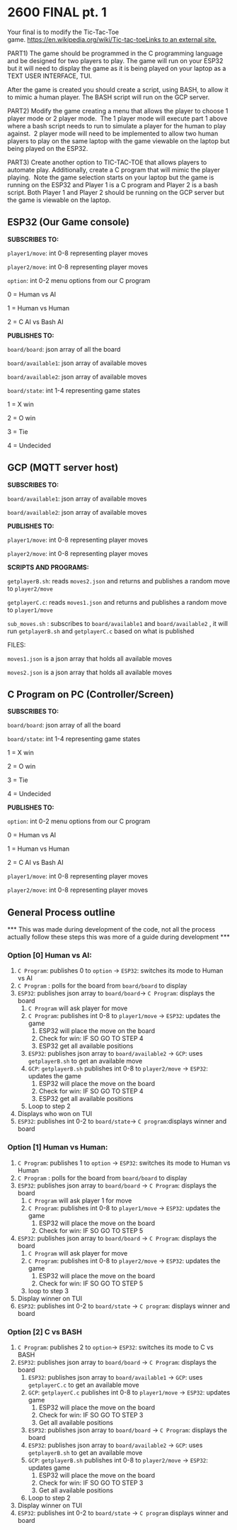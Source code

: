 # 2600 FINAL pt. 1

Your final is to modify the Tic-Tac-Toe game. [https://en.wikipedia.org/wiki/Tic-tac-toeLinks to an external site.](https://en.wikipedia.org/wiki/Tic-tac-toe)

PART1) The game should be programmed in the C programming language and be designed for two players to play. The game will run on your ESP32 but it will need to display the game as it is being played on your laptop as a TEXT USER INTERFACE, TUI.

After the game is created you should create a script, using BASH, to allow it to mimic a human player. The BASH script will run on the GCP server.

PART2) Modify the game creating a menu that allows the player to choose 1 player mode or 2 player mode.  The 1 player mode will execute part 1 above where a bash script needs to run to simulate a player for the human to play against.  2 player mode will need to be implemented to allow two human players to play on the same laptop with the game viewable on the laptop but being played on the ESP32.

PART3) Create another option to TIC-TAC-TOE that allows players to automate play. Additionally, create a C program that will mimic the player playing.  Note the game selection starts on your laptop but the game is running on the ESP32 and Player 1 is a C program and Player 2 is a bash script. Both Player 1 and Player 2 should be running on the GCP server but the game is viewable on the laptop.


## ESP32 (Our Game console)

**SUBSCRIBES TO:** 

`player1/move`: int 0-8 representing player moves

`player2/move`: int 0-8 representing player moves

`option`: int 0-2 menu options from our C program

0 = Human vs AI

1 = Human vs Human

2 = C AI vs Bash AI

**PUBLISHES TO:**

`board/board`: json array of all the board

`board/available1`: json array of available moves

`board/available2`: json array of available moves

`board/state`: int 1-4 representing game states

1 = X win

2 = O win

3 = Tie

4 = Undecided

## GCP (MQTT server host)

**SUBSCRIBES TO:**

`board/available1`: json array of available moves

`board/available2`: json array of available moves

**PUBLISHES TO:**

`player1/move`: int 0-8 representing player moves

`player2/move`: int 0-8 representing player moves

**SCRIPTS AND PROGRAMS:**

`getplayerB.sh`: reads `moves2.json` and returns and publishes  a random move to `player2/move`

`getplayerC.c`: reads `moves1.json` and returns and publishes a random move to `player1/move` 

`sub_moves.sh` : subscribes to `board/available1` and `board/available2` , it will run `getplayerB.sh`  and  `getplayerC.c` based on what is published

FILES:

`moves1.json` is a json array that holds all available moves

`moves2.json` is a json array that holds all available moves

## C Program on PC (Controller/Screen)

**SUBSCRIBES TO:**

`board/board`: json array of all the board

`board/state`: int 1-4 representing game states

1 = X win

2 = O win

3 = Tie

4 = Undecided

**PUBLISHES TO:**

`option`: int 0-2 menu options from our C program

0 = Human vs AI

1 = Human vs Human

2 = C AI vs Bash AI

`player1/move`: int 0-8 representing player moves

`player2/move`: int 0-8 representing player moves

## General Process outline

*** This was made during development of the code, not all the process actually follow these steps this was more of a guide during development ***

### Option [0] Human vs AI:

1. `C Program`: publishes 0 to `option` → `ESP32`: switches its mode to Human vs AI
2. `C Program` : polls for the board from `board/board`  to display
3. `ESP32`: publishes json array to `board/board`→ `C Program`: displays the board
    1. `C Program` will ask player for move
    2. `C Program`: publishes int 0-8 to `player1/move` →  `ESP32`: updates the game 
        1. ESP32 will place the move on the board
        2. Check for win: IF SO GO TO STEP 4
        3. ESP32 get all available positions
    3. `ESP32`: publishes json array to `board/available2`  → `GCP`: uses `getplayerB.sh` to get an available move 
    4. `GCP`: `getplayerB.sh` publishes int 0-8 to `player2/move` → `ESP32`: updates the game
        1. ESP32 will place the move on the board
        2. Check for win: IF SO GO TO STEP 4
        3. ESP32 get all available positions
    5. Loop to step 2
4. Displays who won on TUI
5. `ESP32`: publishes int 0-2 to `board/state`→ `C program`:displays winner and board

### Option [1] Human vs Human:

1. `C Program`: publishes 1 to `option` → `ESP32`: switches its mode to Human vs Human
2. `C Program` : polls for the board from `board/board`  to display
3. `ESP32`: publishes json array to `board/board` → `C Program`: displays the board
    1. `C Program` will ask player 1 for move
    2. `C Program`: publishes int 0-8 to `player1/move` →  `ESP32`: updates the game 
        1. ESP32 will place the move on the board
        2. Check for win: IF SO GO TO STEP 5
4. `ESP32`: publishes json array to `board/board` → `C Program`: displays the board
    1. `C Program` will ask player  for move
    2. `C Program`: publishes int 0-8 to `player2/move` →  `ESP32`: updates the game 
        1. ESP32 will place the move on the board
        2. Check for win: IF SO GO TO STEP 5
    3. loop to step 3
5. Display winner on TUI
6. `ESP32`: publishes int 0-2 to `board/state` → `C program`: displays winner and board

### Option [2] C vs BASH

1. `C Program`: publishes 2 to `option`→ `ESP32`: switches its mode to C vs BASH
2. `ESP32`: publishes json array to `board/board` → `C Program`: displays the board
    1. `ESP32`: publishes json array to `board/available1` → `GCP`: uses `getplayerC.c` to get an available move
    2. `GCP`: `getplayerC.c` publishes int 0-8 to `player1/move` →  `ESP32`: updates game 
        1. ESP32 will place the move on the board
        2. Check for win: IF SO GO TO STEP 3
        3. Get all available positions
    3. `ESP32`: publishes json array to `board/board` → `C Program`: displays the board
    4. `ESP32`: publishes json array to `board/available2`  → `GCP`: uses `getplayerB.sh` to get an available move
    5. `GCP`: `getplayerB.sh` publishes int 0-8 to `player2/move` → `ESP32`: updates game
        1. ESP32 will place the move on the board
        2. Check for win: IF SO GO TO STEP 3
        3. Get all available positions
    6. Loop to step 2
3. Display winner on TUI
4. `ESP32`: publishes int 0-2 to `board/state` → `C program` displays winner and board
